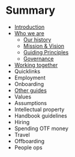 # Summary

* [Introduction](README.md)
* [Who we are](chapter1.md)
  * [Our history](our-history.md)
  * [Mission & Vision](mission-and-vision.md)
  * [Guiding Principles](guiding-principles.md)
  * [Governance](governance.md)
* [Working together](working-together.md)
* Quicklinks
* Employment
* Onboarding
* [Other guides](other-guides.md)
* Values
* Assumptions
* Intellectual property
* Handbook guidelines
* Hiring
* Spending OTF money
* Travel
* Offboarding
* People ops

